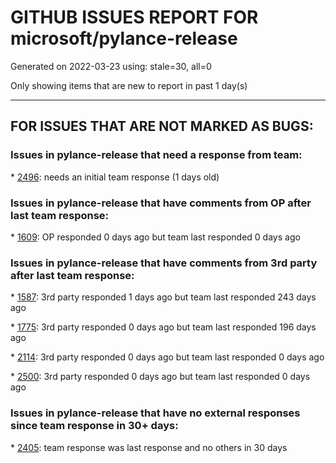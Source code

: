
# GITHUB ISSUES REPORT FOR microsoft/pylance-release


Generated on 2022-03-23 using: stale=30, all=0


Only showing items that are new to report in past 1 day(s)


---

## FOR ISSUES THAT ARE NOT MARKED AS BUGS:


### Issues in pylance-release that need a response from team:


\* [2496](https://github.com/microsoft/pylance-release/issues/2496 "VS Code AutoComplete does not include some functions of 3rd Party Modules like (NumPy, Pandas, Matplotlib,...)"): needs an initial team response (1 days old)

### Issues in pylance-release that have comments from OP after last team response:


\* [1609](https://github.com/microsoft/pylance-release/issues/1609 "Autocomplete suggestions not working for OpenCV built from source"): OP responded 0 days ago but team last responded 0 days ago

### Issues in pylance-release that have comments from 3rd party after last team response:


\* [1587](https://github.com/microsoft/pylance-release/issues/1587 "How to get imports generated across project roots?"): 3rd party responded 1 days ago but team last responded 243 days ago

\* [1775](https://github.com/microsoft/pylance-release/issues/1775 "option to disable unreachable code hints"): 3rd party responded 0 days ago but team last responded 196 days ago

\* [2114](https://github.com/microsoft/pylance-release/issues/2114 "PEP 660 support"): 3rd party responded 0 days ago but team last responded 0 days ago

\* [2500](https://github.com/microsoft/pylance-release/issues/2500 "Something went activating Intellicode support for python"): 3rd party responded 0 days ago but team last responded 0 days ago

### Issues in pylance-release that have no external responses since team response in 30+ days:


\* [2405](https://github.com/microsoft/pylance-release/issues/2405 "Autocomplete `Literal` in `==` expressions"): team response was last response and no others in 30 days
